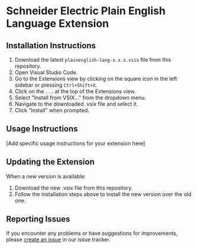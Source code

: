 # Schneider Electric Plain English Language Extension

## Installation Instructions

1. Download the latest `plainenglish-lang-x.x.x.vsix` file from this repository.
2. Open Visual Studio Code.
3. Go to the Extensions view by clicking on the square icon in the left sidebar or pressing `Ctrl+Shift+X`.
4. Click on the `...` at the top of the Extensions view.
5. Select "Install from VSIX..." from the dropdown menu.
6. Navigate to the downloaded .vsix file and select it.
7. Click "Install" when prompted.

## Usage Instructions

[Add specific usage instructions for your extension here]

## Updating the Extension

When a new version is available:
1. Download the new .vsix file from this repository.
2. Follow the installation steps above to install the new version over the old one.

## Reporting Issues

If you encounter any problems or have suggestions for improvements, please [create an issue](link-to-your-issue-tracker) in our issue tracker.